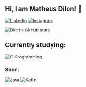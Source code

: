 <h2>Hi, I am Matheus Dilon! 👋</h2>

[![Linkedin](https://img.shields.io/badge/LinkedIn-0077B5?style=for-the-badge&logo=linkedin&logoColor=white)](https://www.linkedin.com/in/matheus-dilon-da-fonseca-matias-74ab96266/)
[![Instagram](https://img.shields.io/badge/Instagram-E4405F?style=for-the-badge&logo=instagram&logoColor=white)](https://www.instagram.com/mdilon28/)

![Dilon's GitHub stats](https://github-readme-stats.vercel.app/api?username=matheusdilon&show_icons=true&theme=tokyonight)
<h2>Currently studying:</h2>

![C-Programming](https://img.shields.io/badge/C-00599C?style=for-the-badge&logo=c&logoColor=white)

<h3>Soon:</h3>

![Java](https://img.shields.io/badge/Java-ED8B00?style=for-the-badge&logo=openjdk&logoColor=white)
![Kotlin](https://img.shields.io/badge/Kotlin-0095D5?&style=for-the-badge&logo=kotlin&logoColor=white)

